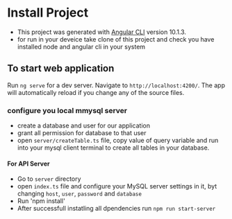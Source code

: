 # Install Project

- This project was generated with [Angular CLI](https://github.com/angular/angular-cli) version 10.1.3.
- for run in your deveice take clone of this project and check you have installed node and angular cli in your system

## To start web application

Run `ng serve` for a dev server. Navigate to `http://localhost:4200/`. The app will automatically reload if you change any of the source files.

### configure you local mmysql server
- create a database and user for our application
- grant all permission for database to that user
- open `server/createTable.ts` file, copy value of query variable and run into your mysql client terminal to create all tables in your database.

#### For API Server

- Go to `server` directory
- open `index.ts` file and configure your MySQL server settings in it, byt changing `host`, `user`, `password` and `database`
- Run 'npm install' 
- After successfull instatling all dpendencies run `npm run start-server`
